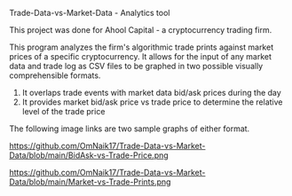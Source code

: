 Trade-Data-vs-Market-Data - Analytics tool

This project was done for Ahool Capital - a cryptocurrency trading firm.

This program analyzes the firm's algorithmic trade prints against market prices of a specific cryptocurrency. It allows for the input of any market data and trade log as CSV files to be graphed in two possible visually comprehensible formats.

1. It overlaps trade events with market data bid/ask prices during the day
2. It provides market bid/ask price vs trade price to determine the relative level of the trade price

The following image links are two sample graphs of either format.

https://github.com/OmNaik17/Trade-Data-vs-Market-Data/blob/main/BidAsk-vs-Trade-Price.png

https://github.com/OmNaik17/Trade-Data-vs-Market-Data/blob/main/Market-vs-Trade-Prints.png
